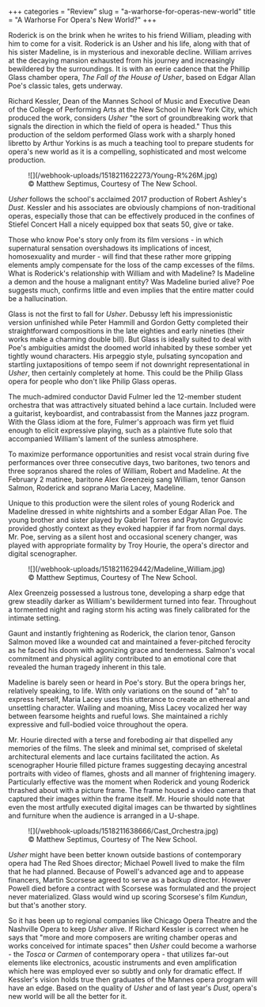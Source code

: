 +++
categories = "Review"
slug = "a-warhorse-for-operas-new-world"
title = "A Warhorse For Opera&#039;s New World?"
+++

Roderick is on the brink when he writes to his friend William, pleading with him to come for a visit. Roderick is an Usher and his life, along with that of his sister Madeline, is in mysterious and inexorable decline. William arrives at the decaying mansion exhausted from his journey and increasingly bewildered by the surroundings. It is with an eerie cadence that the Phillip Glass chamber opera, *The Fall of the House of Usher*, based on Edgar Allan Poe's classic tales, gets underway.

Richard Kessler, Dean of the Mannes School of Music and Executive Dean of the College of Performing Arts at the New School in New York City, which produced the work, considers *Usher* "the sort of groundbreaking work that signals the direction in which the field of opera is headed." Thus this production of the seldom performed Glass work with a sharply honed libretto by Arthur Yorkins is as much a teaching tool to prepare students for opera's new world as it is a compelling, sophisticated and most welcome production.

<figure data-type="image">
![](/webhook-uploads/1518211622273/Young-R%26M.jpg)
<figcaption>© Matthew Septimus, Courtesy of The New School.</figcaption>
</figure>

*Usher* follows the school's acclaimed 2017 production of Robert Ashley's *Dust*. Kessler and his associates are obviously champions of non-traditional operas, especially those that can be effectively produced in the confines of Stiefel Concert Hall a nicely equipped box that seats 50, give or take.

Those who know Poe's story only from its film versions - in which supernatural sensation overshadows its implications of incest, homosexuality and murder - will find that these rather more gripping elements amply compensate for the loss of the camp excesses of the films. What is Roderick's relationship with William and with Madeline? Is Madeline a demon and the house a malignant entity? Was Madeline buried alive? Poe suggests much, confirms little and even implies that the entire matter could be a hallucination. 

Glass is not the first to fall for *Usher*. Debussy left his impressionistic version unfinished while Peter Hammill and Gordon Getty completed their straightforward compositions in the late eighties and early nineties (their works make a charming double bill). But Glass is ideally suited to deal with Poe's ambiguities amidst the doomed world inhabited by these somber yet tightly wound characters. His arpeggio style, pulsating syncopation and startling juxtapositions of tempo seem if not downright representational in *Usher*, then certainly completely at home. This could be the Philip Glass opera for people who don't like Philip Glass operas.

The much-admired conductor David Fulmer led the 12-member student orchestra that was attractively situated behind a lace curtain. Included were a guitarist, keyboardist, and contrabassist from the Mannes jazz program. With the Glass idiom at the fore, Fulmer's approach was firm yet fluid enough to elicit expressive playing, such as a plaintive flute solo that accompanied William's lament of the sunless atmosphere.

To maximize performance opportunities and resist vocal strain during five performances over three consecutive days, two baritones, two tenors and three sopranos shared the roles of William, Robert and Madeline. At the February 2 matinee, baritone Alex Greenzeig sang William, tenor Ganson Salmon, Roderick and soprano Maria Lacey, Madeline. 

Unique to this production were the silent roles of young Roderick and Madeline dressed in white nightshirts and a somber Edgar Allan Poe. The young brother and sister played by Gabriel Torres and Payton Grgurovic provided ghostly context as they evoked happier if far from normal days. Mr. Poe, serving as a silent host and occasional scenery changer, was played with appropriate formality by Troy Hourie, the opera's director and digital scenographer. 

<figure data-type="image">
![](/webhook-uploads/1518211629442/Madeline_William.jpg)
<figcaption>© Matthew Septimus, Courtesy of The New School.</figcaption>
</figure>

Alex Greenzeig possessed a lustrous tone, developing a sharp edge that grew steadily darker as William's bewilderment turned into fear. Throughout a tormented night and raging storm his acting was finely calibrated for the intimate setting.

Gaunt and instantly frightening as Roderick, the clarion tenor, Ganson Salmon moved like a wounded cat and maintained a fever-pitched ferocity as he faced his doom with agonizing grace and tenderness. Salmon's vocal commitment and physical agility contributed to an emotional core that revealed the human tragedy inherent in this tale.

Madeline is barely seen or heard in Poe's story. But the opera brings her, relatively speaking, to life. With only variations on the sound of "ah" to express herself, Maria Lacey uses this utterance to create an ethereal and unsettling character. Wailing and moaning, Miss Lacey vocalized her way between fearsome heights and rueful lows. She maintained a richly expressive and full-bodied voice throughout the opera. 

Mr. Hourie directed with a terse and foreboding air that dispelled any memories of the films. The sleek and minimal set, comprised of skeletal architectural elements and lace curtains facilitated the action. As scenographer Hourie filled picture frames suggesting decaying ancestral portraits with video of flames, ghosts and all manner of frightening imagery. Particularly effective was the moment when Roderick and young Roderick thrashed about with a picture frame. The frame housed a video camera that captured their images within the frame itself. Mr. Hourie should note that even the most artfully executed digital images can be thwarted by sightlines and furniture when the audience is arranged in a U-shape.

<figure data-type="image">
![](/webhook-uploads/1518211638666/Cast_Orchestra.jpg)
<figcaption>© Matthew Septimus, Courtesy of The New School.</figcaption>
</figure>

*Usher* might have been better known outside bastions of contemporary opera had The Red Shoes director; Michael Powell lived to make the film that he had planned. Because of Powell's advanced age and to appease financers, Martin Scorsese agreed to serve as a backup director. However Powell died before a contract with Scorsese was formulated and the project never materialized. Glass would wind up scoring Scorsese's film *Kundun*, but that's another story.

So it has been up to regional companies like Chicago Opera Theatre and the Nashville Opera to keep *Usher* alive. If Richard Kessler is correct when he says that "more and more composers are writing chamber operas and works conceived for intimate spaces" then *Usher* could become a warhorse - the *Tosca* or *Carmen* of contemporary opera - that utilizes far-out elements like electronics, acoustic instruments and even amplification which here was employed ever so subtly and only for dramatic effect. If Kessler's vision holds true then graduates of the Mannes opera program will have an edge. Based on the quality of *Usher* and of last year's *Dust*, opera's new world will be all the better for it. 
